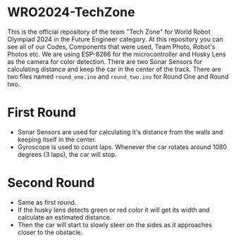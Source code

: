 # WRO2024-TechZone
This is the official repository of the team "Tech Zone" for World Robot Olympiad 2024 in the Future Engineer category. At this repository you can see all of our Codes, Components that were used, Team Photo, Robot's Photos etc.
We are using ESP-8266 for the microcontroller and Husky Lens as the camera for color detection. There are two Sonar Sensors for calculating distance and keep the car in the center of the track. There are two files named `round_one.ino` and `round_two.ino` for Round One and Round two.

# First Round
- Sonar Sensors are used for calculating it's distance from the walls and keeping itself in the center.
- Gyroscope is used to count laps. Whenever the car rotates around 1080 degrees (3 laps), the car will stop.

# Second Round
- Same as first round.
- If the husky lens detects green or red color it will get its width and calculate an estimated distance.
- Then the car will start to slowly steer on the sides as it approaches closer to the obstacle.
